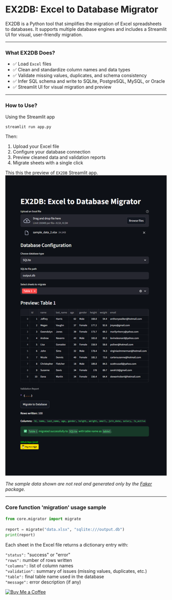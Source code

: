 # EX2DB: Excel to Database Migrator

EX2DB is a Python tool that simplifies the migration of Excel spreadsheets to databases. It supports multiple database engines and includes a Streamlit UI for visual, user-friendly migration.

---

### What EX2DB Does?

- ✅ Load `Excel` files
- ✅ Clean and standardize column names and data types
- ✅ Validate missing values, duplicates, and schema consistency
- ✅ Infer SQL schema and write to SQLite, PostgreSQL, MySQL, or Oracle
- ✅ Streamlit UI for visual migration and preview

---

### How to Use?

Using the Streamlit app

```bash
streamlit run app.py
```

Then:

1. Upload your Excel file
2. Configure your database connection
3. Preview cleaned data and validation reports
4. Migrate sheets with a single click

This this the preview of `EX2DB` Streamlit app.
![EX2DB Steamlit UI Preview](assets/streamlit_pic.png)

_The sample data shown are not real and generated only by the [Faker](https://github.com/joke2k/faker) package._

---

### Core function 'migration' usage sample

```python
from core.migrator import migrate

report = migrate("data.xlsx", "sqlite:///output.db")
print(report)
```

Each sheet in the Excel file returns a dictionary entry with:

`"status":` "success" or "error"  
`"rows":` number of rows written  
`"columns":` list of column names  
`"validation":` summary of issues (missing values, duplicates, etc.)  
`"table":` final table name used in the database  
`"message":` error description (if any)

<a href="https://coff.ee/jncel">
  <img src="https://cdn.buymeacoffee.com/buttons/v2/default-yellow.png" width="100" height="" alt="Buy Me a Coffee">
</a>
